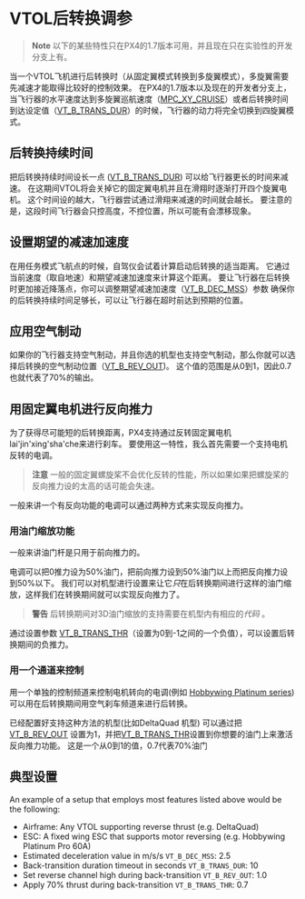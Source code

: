 # VTOL后转换调参

> **Note** 以下的某些特性只在PX4的1.7版本可用，并且现在只在实验性的开发分支上有。

当一个VTOL飞机进行后转换时（从固定翼模式转换到多旋翼模式），多旋翼需要先减速才能取得比较好的控制效果。 在PX4的1.7版本以及现在的开发者分支上，当飞行器的水平速度达到多旋翼巡航速度（[MPC_XY_CRUISE](../advanced_config/parameter_reference.md#MPC_XY_CRUISE)）或者后转换时间到达设定值（[VT_B_TRANS_DUR](../advanced_config/parameter_reference.md#VT_B_TRANS_DUR)）的时候，飞行器的动力将完全切换到四旋翼模式。

## 后转换持续时间

把后转换持续时间设长一点 ([VT_B_TRANS_DUR](../advanced_config/parameter_reference.md#VT_B_TRANS_DUR)) 可以给飞行器更长的时间来减速。 在这期间VTOL将会关掉它的固定翼电机并且在滑翔时逐渐打开四个旋翼电机。 这个时间设的越大，飞行器尝试通过滑翔来减速的时间就会越长。 要注意的是，这段时间飞行器会只控高度，不控位置，所以可能有会漂移现象。

## 设置期望的减速加速度

在用任务模式飞航点的时候，自驾仪会试着计算启动后转换的适当距离。 它通过当前速度（取自地速）和期望减速加速度来计算这个距离。 要让飞行器在后转换时更加接近降落点，你可以调整期望减速加速度（[VT_B_DEC_MSS](../advanced_config/parameter_reference.md#VT_B_DEC_MSS)）参数 确保你的后转换持续时间足够长，可以让飞行器在超时前达到预期的位置。

## 应用空气制动

如果你的飞行器支持空气制动，并且你选的机型也支持空气制动，那么你就可以选择后转换的空气制动位置（[VT_B_REV_OUT](../advanced_config/parameter_reference.md#VT_B_REV_OUT))。 这个值的范围是从0到1，因此0.7也就代表了70%的输出。

## 用固定翼电机进行反向推力

为了获得尽可能短的后转换距离，PX4支持通过反转固定翼电机lai'jin'xing'sha'che来进行刹车。 要使用这一特性，我么首先需要一个支持电机反转的电调。

> **注意** 一般的固定翼螺旋桨不会优化反转的性能，所以如果如果把螺旋桨的反向推力设的太高的话可能会失速。

一般来讲一个有反向功能的电调可以通过两种方式来实现反向推力。

### 用油门缩放功能

一般来讲油门杆是只用于前向推力的。

电调可以把0推力设为50%油门，把前向推力设到50%油门以上而把反向推力设到50%以下。 我们可以对机型进行设置来让它*只*在后转换期间进行这样的油门缩放，这样我们在转换期间就可以实现反向推力了。

> **警告** 后转换期间对3D油门缩放的支持需要在机型内有相应的*代码* 。

通过设置参数 [VT_B_TRANS_THR](../advanced_config/parameter_reference.md#VT_B_TRANS_THR)（设置为0到-1之间的一个负值），可以设置后转换期间的负推力。

### 用一个通道来控制

用一个单独的控制频道来控制电机转向的电调(例如 [Hobbywing Platinum series](http://www.hobbywing.com/category.php?id=44&filter_attr=6345.6346))可以用在后转换期间用空气刹车频道来进行后转换。

已经配置好支持这种方法的机型(比如DeltaQuad 机型) 可以通过把[VT_B_REV_OUT](../advanced_config/parameter_reference.md#VT_B_REV_OUT) 设置为1，并把[VT_B_TRANS_THR](../advanced_config/parameter_reference.md#VT_B_TRANS_THR)设置到你想要的油门上来激活反向推力功能。 这是一个从0到1的值，0.7代表70%油门

## 典型设置

An example of a setup that employs most features listed above would be the following:

- Airframe: Any VTOL supporting reverse thrust (e.g. DeltaQuad)
- ESC: A fixed wing ESC that supports motor reversing (e.g. Hobbywing Platinum Pro 60A)
- Estimated deceleration value in m/s/s `VT_B_DEC_MSS`: 2.5
- Back-transition duration timeout in seconds `VT_B_TRANS_DUR`: 10
- Set reverse channel high during back-transition `VT_B_REV_OUT`: 1.0
- Apply 70% thrust during back-transition `VT_B_TRANS_THR`: 0.7